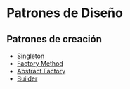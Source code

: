# Patrones de Diseño

## Patrones de creación

- [Singleton](/Creacionales/Singleton/README.md)
- [Factory Method](/Creacionales/Factory_Method/README.md)
- [Abstract Factory](/Creacionales/Abstract_Factory/README.md)
- [Builder](/Creacionales/Builder/README.md)
